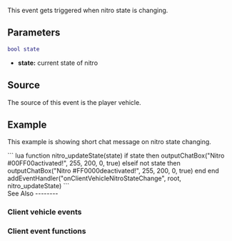 This event gets triggered when nitro state is changing.

Parameters
----------

``` lua
bool state
```

-   **state:** current state of nitro

Source
------

The source of this event is the player vehicle.

Example
-------

This example is showing short chat message on nitro state changing.

<section name="Client" class="client" show="true">
``` lua
function nitro_updateState(state)    
    if state then
        outputChatBox("Nitro #00FF00activated!", 255, 200, 0, true)
    elseif not state then
        outputChatBox("Nitro #FF0000deactivated!", 255, 200, 0, true)
    end
end   
addEventHandler("onClientVehicleNitroStateChange", root,  nitro_updateState)
```

</section>
See Also
--------

### Client vehicle events

### Client event functions

